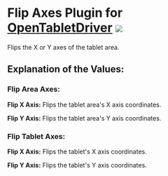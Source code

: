 # Flip Axes Plugin for [OpenTabletDriver](https://github.com/OpenTabletDriver/OpenTabletDriver) [![](https://img.shields.io/github/downloads/Kuuuube/Flip_Axes/total.svg)](https://github.com/Kuuuube/Flip_Axes/releases/latest)

Flips the X or Y axes of the tablet area.

## Explanation of the Values:

### Flip Area Axes:

**Flip X Axis:** Flips the tablet area's X axis coordinates.

**Flip Y Axis:** Flips the tablet area's Y axis coordinates.

### Flip Tablet Axes:

**Flip X Axis:** Flips the tablet's X axis coordinates.

**Flip Y Axis:** Flips the tablet's Y axis coordinates.